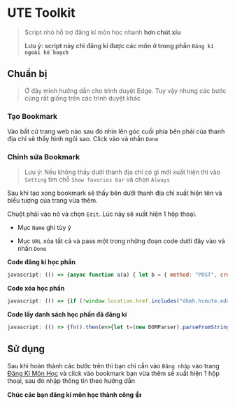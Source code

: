 # UTE Toolkit
> Script nhỏ hỗ trợ đăng kí môn học nhanh **hơn chút xíu**
> 
> **Lưu ý: script này chỉ đăng kí được các môn ở trong phần `Đăng kí ngoài kế hoạch`**

## Chuẩn bị
> Ở đây mình hướng dẫn cho trình duyệt Edge. Tuy vậy nhưng các bước cũng rất giống trên các trình duyệt khác

### Tạo Bookmark

Vào bất cứ trang web nào sau đó nhìn lên góc cuối phía bên phải của thanh địa chỉ sẽ thấy hình ngôi sao. Click vào và nhấn `Done`
   
### Chỉnh sửa Bookmark

> Lưu ý: Nếu không thấy dưới thanh địa chỉ có gì mới xuất hiện thì vào `Setting` tìm chỗ `Show favories bar` và chọn `Always`

Sau khi tạo xong bookmark sẽ thấy bên dưới thanh địa chỉ xuất hiện tên và biểu tượng của trang vừa thêm. 
   
Chuột phải vào nó và chọn `Edit`. Lúc này sẽ xuất hiện 1 hộp thoại.

   * Mục `Name` ghi tùy ý

   * Mục `URL` xóa tất cả và pass một trong những đoạn code dưới đây vào và nhấn `Done`

**Code đăng kí học phần**
```javascript
javascript: (() => {async function a(a) { let b = { method: "POST", credentials: "same-origin", headers: { "Content-Type": "application/x-www-form-urlencoded" }, redirect: "error", body: new URLSearchParams({ CurriculumID: a.curriculumID, StudyUnitID: a.studyUnitID, hdID: a.hdID, [a.name]: "on" }) }, c = await fetch("/DangKiNgoaiKeHoach/DanhSachLopHocPhanPost?Length=18", b); return c.text() } async function b(a) { let b = "/DangKiNgoaiKeHoach/DanhSachLopHocPhan/" + a + "?CurriculumID=" + a.slice(3) + "&t=" + Math.random(), c = await fetch(b, { method: "GET", credentials: "same-origin", redirect: "error" }); return c.text() } async function c(a, c) { return await new Promise((e, f) => { b(a).then(a => { e(d(a, c)) }).catch(() => { f() }) }) } function d(a, b) { let c, d, e = new DOMParser().parseFromString(a, "text/html"), f = e.querySelector("#StudyUnitID").value, g = e.querySelector("#CurriculumID").value, h = !1, i = [], j = e.querySelectorAll(".trhover"); for (row of j) { if (h) break; if (!row.querySelector(".classCheckChon").disabled) { let a = row.querySelectorAll("td"); i.push(a[2]); for (cell of a) if (cell.innerText == b) { c = row.querySelector(".classCheckChon").id + "|", d = row.querySelector(".classCheckChon").name, h = !0; break } } } return h ? { found: h, studyUnitID: f, curriculumID: g, hdID: c, name: d } : { found: h, availableCourseCodes: i } } function e() { let a = new Date, b = a.getUTCFullYear() % 100, c = a.getUTCMonth(); return 10 < c || 3 > c ? --b + "2" : b + "1" } if (!location.href.includes("dkmh.hcmute.edu.vn")) return void alert("Bạn hãy đăng nhập vào trang dkmh.hcmute.edu.vn trước khi chạy script này"); if (null == document.querySelector("#id_menu2")) return void alert("Hãy đăng nhập trước khi chạy script"); let f = prompt("Nhập mã lớp học phần (MaMonHoc_MaLop). Nếu nhập nhiều thì phân cách nhau bằng khoảng trắng. Ví dụ: ADNT330580_01CLC ADPL331379_03CLC"); if (null != f && "" != f) { f = f.replace(/\s+/g, " ").trim().split(" "); for (const b of f) { let d = e() + b.split("_")[0]; c(d, b).then(c => { c.found ? a(c).then(a => { let c = new DOMParser().parseFromString(a, "text/html"); alert(c.querySelector("p").innerText + "Mã môn học: " + b) }).catch(() => { alert('Đăng kí không thành công, vui lòng đăng nhập lại.\nMã môn học: ' + b); }) : alert("Không tìm thấy học phần phù hợp cho mã môn học " + b + "\nDanh sách học phần có sẵn: " + c.availableCourseCodes) }).catch(() => { alert("Đăng kí không thành công, vui lòng đăng nhập lại.\nMã môn học: " + b) }) } }})();
```

**Code xóa học phần**
```javascript
javascript: (() => {if (!window.location.href.includes("dkmh.hcmute.edu.vn")) return void alert("Bạn hãy đăng nhập vào trang dkmh.hcmute.edu.vn trước khi chạy script này");if (null == document.querySelector("#id_menu2")) return void alert("Hãy đăng nhập trước khi chạy script");let n = prompt("Nhập kì học.\nVí dụ: năm học 2021-2022, kì 2 thì nhập 212");if (null == n || "" == n) return;let h = prompt("Nhập mã môn học. Nếu nhập nhiều môn thì phân cách nhau bằng khoảng trắng. Ví dụ: ADNT330580 ADPL331379");if (null == h || "" == h) return;h = h.replace(/\s+/g, " ").trim().split(" ");for (let e = 0; e < h.length; e++) XoaHocPhan(h[e])})();
```

**Code lấy danh sách học phần đã đăng kí**
```javascript
javascript: (() => {fn().then(e=>{let t=(new DOMParser).parseFromString(e,"text/html"),n=t.querySelectorAll("table");n[0].style.setProperty("background-color","white"),n[1].style.setProperty("background-color","white"),document.body.insertAdjacentElement("afterbegin",n[1]),document.body.insertAdjacentElement("afterbegin",n[0]),scroll({top:0,behavior:"smooth"})}).catch(e=>{alert("Không lấy được danh sách môn học đã đăng kí , vui lòng đăng nhập lại.")}),alert("Nhấn OK sau đó đợi một lúc sẽ có kết quả");async function fn(){let e=await fetch("/dangkithanhcong",{method:"GET",credentials:"same-origin",redirect:"error"});return e.text()}})();
```

## Sử dụng

Sau khi hoàn thành các bước trên thì bạn chỉ cần vào `Đăng nhập` vào trang [Đăng Kí Môn Học](https://dkmh.hcmute.edu.vn/) và click vào bookmark bạn vừa thêm sẽ xuất hiện 1 hộp thoại, sau đó nhập thông tin theo hướng dẫn

**Chúc các bạn đăng kí môn học thành công 👍**
